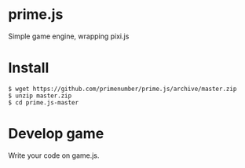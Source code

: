 prime.js
====

Simple game engine, wrapping pixi.js

# Install

```
$ wget https://github.com/primenumber/prime.js/archive/master.zip
$ unzip master.zip
$ cd prime.js-master
```

# Develop game

Write your code on game.js.
